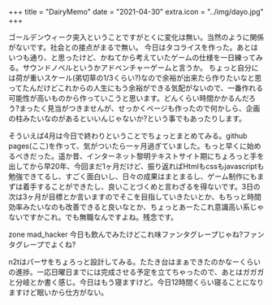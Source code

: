 +++
title = "DairyMemo"
date = "2021-04-30"
extra.icon = "../img/dayo.jpg"
+++

ゴールデンウィーク突入ということですがとくに変化は無い。当然のように関係がないです。社会との接点がまるで無い。
今日はタコライスを作った。あとはいつも通り、と思ったけど、かねてから考えていたゲームの仕様を一日練ってみる。サウンドノベルというかアドベンチャーゲームと言うか。
ちょっと自分には荷が重いスケール(弟切草の1/3くらい?)なので余裕が出来たら作りたいなと思ってたんだけどこれからの人生にもう余裕ができる気配がないので、一番作れる可能性が高いものから作っていこうと思います。どんくらい時間かかるんだろう?まったく見当がつきませんが、せっかくページも作ったので何かしら、企画の柱みたいなのがあるといいんじゃないか?という事でもあったりします。

そういえば4月は今日で終わりということでちょっとまとめてみる。github pages(ここ)を作って、気がついたら一ヶ月過ぎていました。もっと早くに始めるべきだった。遥か昔、インターネット黎明テキストサイト期にちょろっと手を出してから早20年、今回まだ1ヶ月だけど、振り返ればHtmlもcssもjavascriptも勉強できてるし、すごく面白いし、日々の成果はまとまるし、ゲーム制作にもまずは着手することができたし、良いことづくめと言わざるを得ないです。3日の次は3ヶ月が目標とか言いますのでそこを目指していきたいとか、もちっと時間効率みたいなのも改善できると良いなとか、ちょっとあーたこれ意識高い系じゃないですかこれ。でも無職なんですよね。残念です。

zone mad_hacker 今日も飲んでみたけどこれ味ファンタグレープじゃね?ファンタグレープでよくね?

n2tはパーサをちょろっと設計してみる。たたき台はまぁできたのかなーくらいの進捗。一応日曜日までには完成させる予定を立てちゃったので、あとはガガガと分岐とか書く感じ。今日はもう寝ますけど。今日12時間くらい寝ることになりますけど眠いから仕方がない。